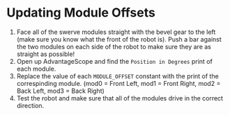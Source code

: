 # Updating Module Offsets
1. Face all of the swerve modules straight with the bevel gear to the left (make sure you know what the front of the robot is). Push a bar against the two modules on each side of the robot to make sure they are as straight as possible!
2. Open up AdvantageScope and find the `Position in Degrees` print of each module.
3. Replace the value of each `MODULE_OFFSET` constant with the print of the correspinding module. (mod0 = Front Left, mod1 = Front Right, mod2 = Back Left, mod3 = Back Right)
4. Test the robot and make sure that all of the modules drive in the correct direction.
